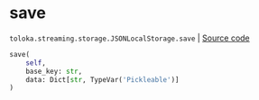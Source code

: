 # save
`toloka.streaming.storage.JSONLocalStorage.save` | [Source code](https://github.com/Toloka/toloka-kit/blob/v1.1.0.post1/src/streaming/storage.py#L98)

```python
save(
    self,
    base_key: str,
    data: Dict[str, TypeVar('Pickleable')]
)
```

